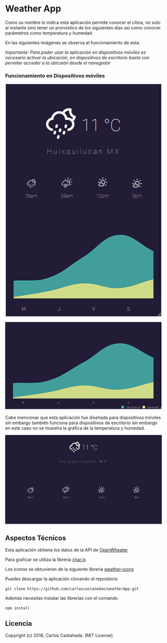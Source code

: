 # Weather App

Como su nombre lo indica esta aplicación permite conocer el clima, no solo
al instante sino tener un pronóstico de los siguientes días así como conocer parámetros como temperatura y humedad.

En las siguientes imágenes se observa el funcionamiento de esta.

*Importante: Para poder usar la aplicación en dispositivos móviles es necesario activar la ubicación, en 
dispositivos de escritorio basta con permiter acceder a la ubicaión desde el navegador*
### Funcionamiento en Dispositivos móviles

![weather app mobile 1](images/weatherApp1.JPG)

![weather app mobile 1](images/weatherApp2.JPG)

Cabe mencionar que esta aplicación fue diseñada para dispositivos móviles sin embargo también  funciona para dispositivos de escritorio sin embargo en este caso no se muestra la gráfica de la temperatura y humedad.

![weather app mobile 1](images/weatherApp3.JPG)

## Aspectos Técnicos

Esta aplicación obtiene los datos de la API de
[OpenWheater](https://openweathermap.org)

Para graficar se utiliza la librería
[char.js](http://www.chartjs.org)

Los iconos se obtuvieron de la siguiente librería
[weather-icons](http://erikflowers.github.io/weather-icons)

Puedes descargar la aplicación clonando el repositorio

```git clone https://github.com/carloscastanedan/weatherApp.git```

Además necesitas instalar las librerías con el comando

``` npm install ```

## Licencia

Copyright (c) 2018, Carlos Castañeda. (MIT License)
